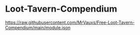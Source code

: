 # Loot-Tavern-Compendium

https://raw.githubusercontent.com/MrVauxs/Free-Loot-Tavern-Compendium/main/module.json
